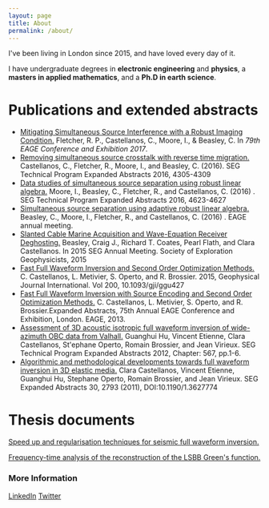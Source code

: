 ```yaml
---
layout: page
title: About
permalink: /about/
---
```


I've been living in London since 2015, and have loved every day of it. 

I have undergraduate degrees in **electronic engineering** and **physics**, a **masters in applied mathematics**, and a **Ph.D in earth science**.  



# Publications and extended abstracts

- [Mitigating Simultaneous Source Interference with a Robust Imaging Condition.](http://earthdoc.eage.org/publication/publicationdetails/?publication=88593) Fletcher, R. P., Castellanos, C., Moore, I., & Beasley, C.  In *79th EAGE Conference and Exhibition 2017*.
- [Removing simultaneous source crosstalk with reverse time migration.](https://library.seg.org/doi/abs/10.1190/segam2016-13859255.1) Castellanos, C., Fletcher, R., Moore, I., and Beasley, C. (2016). SEG Technical Program Expanded Abstracts 2016, 4305-4309
- [Data studies of simultaneous source separation using robust linear algebra.](https://library.seg.org/doi/abs/10.1190/segam2016-13779503.1) Moore, I., Beasley, C., Fletcher, R., and Castellanos, C. (2016) .  SEG Technical Program Expanded Abstracts 2016, 4623-4627 
- [Simultaneous source separation using adaptive robust linear algebra.](http://earthdoc.eage.org/publication/publicationdetails/?publication=85197) Beasley, C., Moore, I., Fletcher, R., and Castellanos, C. (2016) . EAGE annual meeting.
- [Slanted Cable Marine Acquisition and Wave-Equation Receiver Deghosting.](https://library.seg.org/doi/abs/10.1190/segam2015-5901548.1) Beasley, Craig J., Richard T. Coates, Pearl Flath, and Clara Castellanos. In 2015 SEG Annual Meeting. Society of Exploration Geophysicists, 2015
- [Fast Full Waveform Inversion and Second Order Optimization Methods.](https://academic.oup.com/gji/article-abstract/200/2/720/608383?redirectedFrom=fulltext) C. Castellanos, L. Metivier, S. Operto, and R. Brossier. 2015,  Geophysical Journal International. Vol 200, 10.1093/gji/ggu427
- [Fast Full Waveform Inversion with Source Encoding and Second Order Optimization Methods.](http://www.earthdoc.org/publication/publicationdetails/?publication=68634) C. Castellanos, L. Metivier, S. Operto, and R. Brossier.Expanded Abstracts, 75th Annual EAGE Conference and  Exhibition, London. EAGE, 2013. 
- [Assessment of 3D acoustic isotropic full waveform inversion of wide-azimuth OBC data from Valhall.](https://library.seg.org/doi/abs/10.1190/segam2012-0973.1) Guanghui Hu, Vincent Etienne, Clara Castellanos, St\'ephane Operto, Romain Brossier, and Jean Virieux. SEG Technical Program Expanded Abstracts 2012, Chapter: 567, pp.1-6.
- [Algorithmic and methodological developments towards full waveform inversion in 3D elastic media.](https://library.seg.org/doi/abs/10.1190/1.3627774) Clara Castellanos, Vincent Etienne, Guanghui Hu, Stephane Operto, Romain Brossier, and Jean Virieux. SEG Expanded Abstracts 30, 2793 (2011), DOI:10.1190/1.3627774



# Thesis documents

[Speed up and regularisation techniques for seismic full waveform inversion.](https://github.com/whatisAI/whatisAI.github.io/blob/master/images/MainThesis.pdf)

[Frequency-time analysis of the reconstruction of the LSBB Green's function.](https://github.com/whatisAI/whatisAI.github.io/blob/master/images/document_S2.pdf)

### More Information

[LinkedIn](https://www.linkedin.com/in/clara-castellanos-lopez-559b0b92/)
[Twitter](https://twitter.com/ClaraCaste)